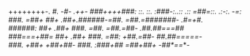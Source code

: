 ++++++++-.             **#.            -*#-             .++-
###++++###: ::.   ::. :###-:..::   .:: =##=::.     .:-:. -=:
###.   =##+ ##+  .##+.######-=##.  =##.=#######- .*#*=+#*.  
###****###: ##+  .##+  ###.  =##.  =##.=##- .*##.*##===##*  
###===+##=  ##+  .##+  ###.  =##:  +##.=##-  *##.*##=====-  
###.   +##+ +##*+*##-  ###.  :###+*##* =##*+*##+ -##*==**-  
  

